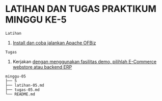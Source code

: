 # LATIHAN DAN TUGAS PRAKTIKUM MINGGU KE-5

```
Latihan
```
1. [Install dan coba jalankan Apache OFBiz](latihan-05.md)
```
Tugas
```
1. Kerjakan [dengan menggunakan fasilitas demo, pilihlah E-Commerce webstore atau backend ERP](tugas-05.md)
```
minggu-05
├── 5
├── latihan-05.md
├── tugas-05.md
└── README.md
```
